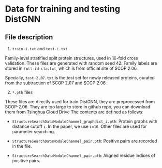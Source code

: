 # Data for training and testing DistGNN

## File description
1. `train-i.txt` and `test-i.txt`

Family-level stratified split protein structures, 
used in 10-fold cross validation. These files are
generated with random seed 42. Family labels are stored in 
`full-id-cla.txt`, which is from official site of SCOP 2.06.

Specially, `test-2.07.txt` is the test set for newly released
proteins, curated from the subtraction of SCOP 2.07 and SCOP 2.06.

2. `*.pth` files

These files are directly used for train DistGNN, they are preprocessed
from SCOP-2.06. They are too large to store in github repo,
you can download them from [Tsinghua Cloud Drive](https://cloud.tsinghua.edu.cn/d/a0af9663b7a8429e86b4/)
The contents are defined as follows:

- `StructureSearchDataModuleChannel_graphdict_i.pth`: Protein graphs with distance cutoff `i`.
  In the paper, we use `i=10`. Other files are used for parameter searching.
  
- `StructureSearchDataModuleChannel_pair.pth`: Positive pairs are recorded in the file.

- `StructureSearchDataModuleChannel_pair.pth`: Aligned residue indices of positive pairs.



